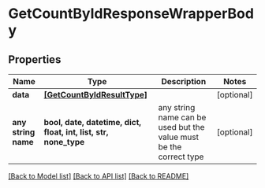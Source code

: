 # GetCountByIdResponseWrapperBody


## Properties
Name | Type | Description | Notes
------------ | ------------- | ------------- | -------------
**data** | [**[GetCountByIdResultType]**](GetCountByIdResultType.md) |  | [optional] 
**any string name** | **bool, date, datetime, dict, float, int, list, str, none_type** | any string name can be used but the value must be the correct type | [optional]

[[Back to Model list]](../README.md#documentation-for-models) [[Back to API list]](../README.md#documentation-for-api-endpoints) [[Back to README]](../README.md)


